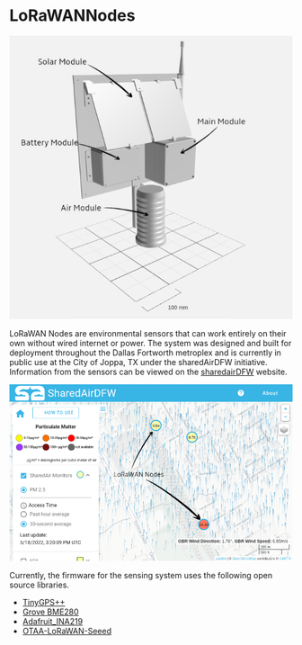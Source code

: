 # LoRaWANNodes
![LoRAWAN Node Design](https://raw.githubusercontent.com/mi3nts/LoRaWANNodes/main/resources/design002.png)

LoRaWAN Nodes are environmental sensors that can work entirely on their own without wired internet or power. The system was designed and built for deployment throughout the Dallas Fortworth metroplex and is currently in public use at the City of Joppa, TX under the sharedAirDFW initiative. 
Information from the sensors can be viewed on the [sharedairDFW](https://www.sharedairdfw.com/) website. 

![SharedAIrDFW.com](https://raw.githubusercontent.com/mi3nts/LoRaWANNodes/main/resources/sharedAirDFWPortal.png)

Currently, the firmware for the sensing system uses the following open source libraries.

 - [TinyGPS++](https://github.com/mikalhart/TinyGPSPlus)
 - [Grove BME280](https://github.com/Seeed-Studio/Grove_BME280)
 - [Adafruit_INA219](https://github.com/adafruit/Adafruit_INA219)
 - [OTAA-LoRaWAN-Seeed](https://github.com/toddkrein/OTAA-LoRaWAN-Seeed/blob/master/LoRaWan.h)
